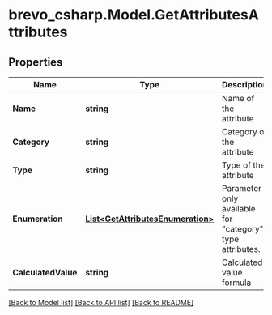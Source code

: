 # brevo_csharp.Model.GetAttributesAttributes
## Properties

Name | Type | Description | Notes
------------ | ------------- | ------------- | -------------
**Name** | **string** | Name of the attribute | 
**Category** | **string** | Category of the attribute | 
**Type** | **string** | Type of the attribute | [optional] 
**Enumeration** | [**List&lt;GetAttributesEnumeration&gt;**](GetAttributesEnumeration.md) | Parameter only available for &quot;category&quot; type attributes. | [optional] 
**CalculatedValue** | **string** | Calculated value formula | [optional] 

[[Back to Model list]](../README.md#documentation-for-models) [[Back to API list]](../README.md#documentation-for-api-endpoints) [[Back to README]](../README.md)

